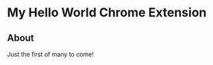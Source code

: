# My Hello World Chrome Extension


## About <a name = "about"></a>

Just the first of many to come!
